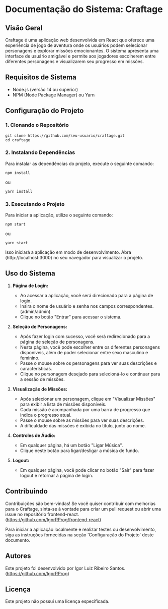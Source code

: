 # Documentação do Sistema: Craftage

## Visão Geral
Craftage é uma aplicação web desenvolvida em React que oferece uma experiência de jogo de aventura onde os usuários podem selecionar personagens e explorar missões emocionantes. O sistema apresenta uma interface de usuário amigável e permite aos jogadores escolherem entre diferentes personagens e visualizarem seu progresso em missões.

## Requisitos de Sistema
- Node.js (versão 14 ou superior)
- NPM (Node Package Manager) ou Yarn

## Configuração do Projeto

### 1. Clonando o Repositório
```
git clone https://github.com/seu-usuario/craftage.git
cd craftage
```

### 2. Instalando Dependências
Para instalar as dependências do projeto, execute o seguinte comando:
```
npm install
```
ou
```
yarn install
```

### 3. Executando o Projeto
Para iniciar a aplicação, utilize o seguinte comando:
```
npm start
```
ou
```
yarn start
```
Isso iniciará a aplicação em modo de desenvolvimento. Abra (http://localhost:3000) no seu navegador para visualizar o projeto.

## Uso do Sistema
1. **Página de Login:**
   - Ao acessar a aplicação, você será direcionado para a página de login.
   - Insira o nome de usuário e senha nos campos correspondentes. (admin/admin)
   - Clique no botão "Entrar" para acessar o sistema.

2. **Seleção de Personagens:**
   - Após fazer login com sucesso, você será redirecionado para a página de seleção de personagens.
   - Nesta página, você pode escolher entre os diferentes personagens disponíveis, além de poder selecionar entre sexo masculino e feminino.
   - Passe o mouse sobre os personagens para ver suas descrições e características.
   - Clique no personagem desejado para selecioná-lo e continuar para a sessão de missões.

3. **Visualização de Missões:**
   - Após selecionar um personagem, clique em "Visualizar Missões" para exibir a lista de missões disponíveis.
   - Cada missão é acompanhada por uma barra de progresso que indica o progresso atual.
   - Passe o mouse sobre as missões para ver suas descrições.
   - A dificuldade das missões é exibida no título, junto ao nome.

4. **Controles de Áudio:**
   - Em qualquer página, há um botão "Ligar Música".
   - Clique neste botão para ligar/desligar a música de fundo.

5. **Logout:**
   - Em qualquer página, você pode clicar no botão "Sair" para fazer logout e retornar à página de login.

## Contribuindo
Contribuições são bem-vindas! Se você quiser contribuir com melhorias para o Craftage, sinta-se à vontade para criar um pull request ou abrir uma issue no repositório frontend-react. (https://github.com/IgorRProg/frontend-react)

Para iniciar a aplicação localmente e realizar testes ou desenvolvimento, siga as instruções fornecidas na seção 'Configuração do Projeto' deste documento.

## Autores
Este projeto foi desenvolvido por Igor Luiz Ribeiro Santos. (https://github.com/IgorRProg)

## Licença
Este projeto não possui uma licença especificada.